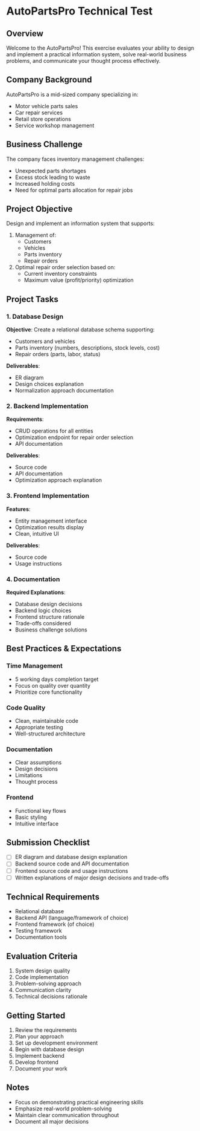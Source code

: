 # AutoPartsPro Technical Test

## Overview
Welcome to the AutoPartsPro! This exercise evaluates your ability to design and implement a practical information system, solve real-world business problems, and communicate your thought process effectively.

## Company Background
AutoPartsPro is a mid-sized company specializing in:
- Motor vehicle parts sales
- Car repair services
- Retail store operations
- Service workshop management

## Business Challenge
The company faces inventory management challenges:
- Unexpected parts shortages
- Excess stock leading to waste
- Increased holding costs
- Need for optimal parts allocation for repair jobs

## Project Objective
Design and implement an information system that supports:
1. Management of:
   - Customers
   - Vehicles
   - Parts inventory
   - Repair orders
2. Optimal repair order selection based on:
   - Current inventory constraints
   - Maximum value (profit/priority) optimization

## Project Tasks

### 1. Database Design
**Objective**: Create a relational database schema supporting:
- Customers and vehicles
- Parts inventory (numbers, descriptions, stock levels, cost)
- Repair orders (parts, labor, status)

**Deliverables**:
- ER diagram
- Design choices explanation
- Normalization approach documentation

### 2. Backend Implementation
**Requirements**:
- CRUD operations for all entities
- Optimization endpoint for repair order selection
- API documentation

**Deliverables**:
- Source code
- API documentation
- Optimization approach explanation

### 3. Frontend Implementation
**Features**:
- Entity management interface
- Optimization results display
- Clean, intuitive UI

**Deliverables**:
- Source code
- Usage instructions

### 4. Documentation
**Required Explanations**:
- Database design decisions
- Backend logic choices
- Frontend structure rationale
- Trade-offs considered
- Business challenge solutions

## Best Practices & Expectations

### Time Management
- 5 working days completion target
- Focus on quality over quantity
- Prioritize core functionality

### Code Quality
- Clean, maintainable code
- Appropriate testing
- Well-structured architecture

### Documentation
- Clear assumptions
- Design decisions
- Limitations
- Thought process

### Frontend
- Functional key flows
- Basic styling
- Intuitive interface

## Submission Checklist
- [ ] ER diagram and database design explanation
- [ ] Backend source code and API documentation
- [ ] Frontend source code and usage instructions
- [ ] Written explanations of major design decisions and trade-offs

## Technical Requirements
- Relational database
- Backend API (language/framework of choice)
- Frontend framework (of choice)
- Testing framework
- Documentation tools

## Evaluation Criteria
1. System design quality
2. Code implementation
3. Problem-solving approach
4. Communication clarity
5. Technical decisions rationale

## Getting Started
1. Review the requirements
2. Plan your approach
3. Set up development environment
4. Begin with database design
5. Implement backend
6. Develop frontend
7. Document your work

## Notes
- Focus on demonstrating practical engineering skills
- Emphasize real-world problem-solving
- Maintain clear communication throughout
- Document all major decisions

